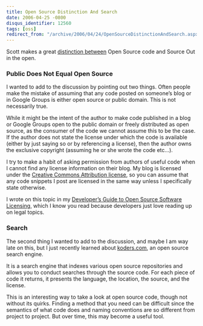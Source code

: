 ```yaml
---
title: Open Source Distinction And Search
date: 2006-04-25 -0800
disqus_identifier: 12560
tags: [oss]
redirect_from: "/archive/2006/04/24/OpenSourceDistinctionAndSearch.aspx/"
---
```


Scott makes a great [distinction
between](http://www.hanselman.com/blog/CommentView.aspx?guid=da5c0dea-e676-47b3-bb7e-ce3a86a7e971#commentstart "Open Source Distinction")
Open Source code and Source Out in the open.

### Public Does Not Equal Open Source

I wanted to add to the discussion by pointing out two things. Often
people make the mistake of assuming that any code posted on someone’s
blog or in Google Groups is either open source or public domain. This is
not necessarily true.

While it might be the intent of the author to make code published in a
blog or Google Groups open to the public domain or freely distributed as
open source, as the consumer of the code we cannot assume this to be the
case. If the author does not state the license under which the code is
available (either by just saying so or by referencing a license), then
the author owns the exclusive copyright (assuming he or she wrote the
code etc...).

I try to make a habit of asking permission from authors of useful code
when I cannot find any license information on their blog. My blog is
licensed under the [Creative Commons Attribution
license](http://creativecommons.org/licenses/by/2.5/ "Creative Commons License"),
so you can assume that any code snippets I post are licensed in the same
way unless I specifically state otherwise.

I wrote on this topic in my [Developer’s Guide to Open Source Software
Licensing](https://haacked.com/archive/2006/01/24/DevelopersGuideToOpenSourceSoftwareLicensing.aspx "Licensing for Dummies"),
which I know you read because developers just love reading up on legal
topics.

### Search

The second thing I wanted to add to the discussion, and maybe I am way
late on this, but I just recently learned about
[koders.com](http://koders.com/ "Open Source Search Engine"), an open
source search engine.

It is a search engine that indexes various open source repositories and
allows you to conduct searches through the source code. For each piece
of code it returns, it presents the language, the location, the source,
and the license.

This is an interesting way to take a look at open source code, though
not without its quirks. Finding a method that you need can be difficult
since the semantics of what code does and naming conventions are so
different from project to project. But over time, this may become a
useful tool.

